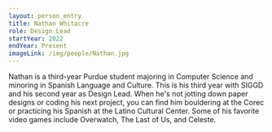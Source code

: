 ```yaml
---
layout: person_entry
title: Nathan Whitacre
role: Design Lead
startYear: 2022
endYear: Present
imageLink: /img/people/Nathan.jpg
---
```


<!--Put description here:-->

Nathan is a third-year Purdue student majoring in Computer Science and minoring in Spanish Language and Culture. This is his third year with SIGGD and his second year as Design Lead. When he's not jotting down paper designs or coding his next project, you can find him bouldering at the Corec or practicing his Spanish at the Latino Cultural Center. Some of his favorite video games include Overwatch, The Last of Us, and Celeste.
